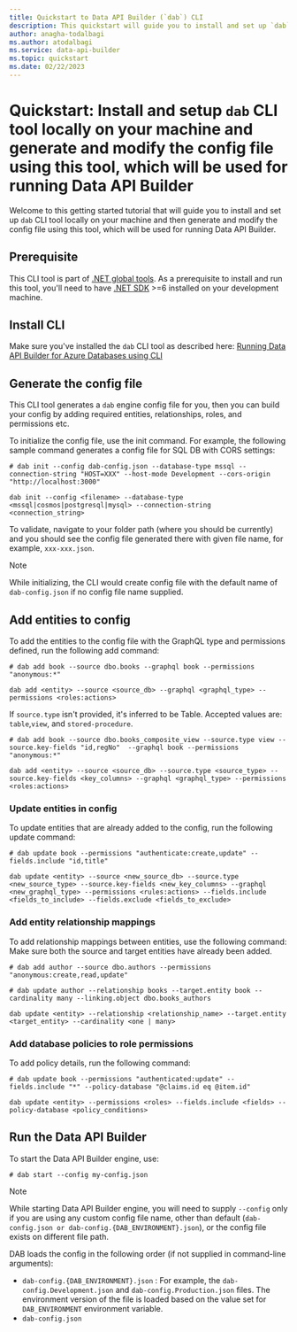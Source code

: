 ```yaml
---
title: Quickstart to Data API Builder (`dab`) CLI
description: This quickstart will guide you to install and set up `dab` CLI tool locally on your machine and generate and modify the config file using this tool, which will be used for running Data API Builder. 
author: anagha-todalbagi
ms.author: atodalbagi
ms.service: data-api-builder
ms.topic: quickstart
ms.date: 02/22/2023
---
```


# Quickstart: Install and setup `dab` CLI tool locally on your machine and generate and modify the config file using this tool, which will be used for running Data API Builder

Welcome to this getting started tutorial that will guide you to install and set up `dab` CLI tool locally on your machine and then generate and modify the config file using this tool, which will be used for running Data API Builder.

## Prerequisite

This CLI tool is part of [.NET global tools](https://www.nuget.org/packages?packagetype=dotnettool). As a prerequisite to install and run this tool, you'll need to have [.NET SDK](https://dotnet.microsoft.com/en-us/download) >=6 installed on your development machine.

## Install CLI

Make sure you've installed the `dab` CLI tool as described here: [Running Data API Builder for Azure Databases using CLI](../running-using-dab-cli.md)

## Generate the config file

This CLI tool generates a `dab` engine config file for you, then you can build your config by adding required entities, relationships, roles, and permissions etc.

To initialize the config file, use the init command. For example, the following sample command generates a config file for SQL DB with CORS settings:

```dotnetcli
# dab init --config dab-config.json --database-type mssql --connection-string "HOST=XXX" --host-mode Development --cors-origin "http://localhost:3000"

dab init --config <filename> --database-type <mssql|cosmos|postgresql|mysql> --connection-string <connection_string>
```

To validate, navigate to your folder path (where you should be currently) and you should see the config file generated there with given file name, for example, `xxx-xxx.json`.

> [!NOTE]
> While initializing, the CLI would create config file with the default name of `dab-config.json` if no config file name supplied.

## Add entities to config

To add the entities to the config file with the GraphQL type and permissions defined, run the following add command:
```dotnetcli
# dab add book --source dbo.books --graphql book --permissions "anonymous:*"

dab add <entity> --source <source_db> --graphql <graphql_type> --permissions <roles:actions>
```

If `source.type` isn't provided, it's inferred to be Table. Accepted values are: `table`,`view`, and `stored-procedure`.
```dotnetcli
# dab add book --source dbo.books_composite_view --source.type view --source.key-fields "id,regNo"  --graphql book --permissions "anonymous:*"

dab add <entity> --source <source_db> --source.type <source_type> --source.key-fields <key_columns> --graphql <graphql_type> --permissions <roles:actions>
```

### Update entities in config

To update entities that are already added to the config, run the following update command:

```dotnetcli
# dab update book --permissions "authenticate:create,update" --fields.include "id,title"

dab update <entity> --source <new_source_db> --source.type <new_source_type> --source.key-fields <new_key_columns> --graphql <new_graphql_type> --permissions <rules:actions> --fields.include <fields_to_include> --fields.exclude <fields_to_exclude>
```

### Add entity relationship mappings

To add relationship mappings between entities, use the following command:
Make sure both the source and target entities have already been added.

```dotnetcli
# dab add author --source dbo.authors --permissions "anonymous:create,read,update"
```

```dotnetcli
# dab update author --relationship books --target.entity book --cardinality many --linking.object dbo.books_authors

dab update <entity> --relationship <relationship_name> --target.entity <target_entity> --cardinality <one | many>
```

### Add database policies to role permissions

To add policy details, run the following command:

```dotnetcli
# dab update book --permissions "authenticated:update" --fields.include "*" --policy-database "@claims.id eq @item.id"

dab update <entity> --permissions <roles> --fields.include <fields> --policy-database <policy_conditions>
```

## Run the Data API Builder

To start the Data API Builder engine, use:

```dotnetcli
# dab start --config my-config.json
```

> [!NOTE]
> While starting Data API Builder engine, you will need to supply `--config` only if you are using any custom config file name, other than default (`dab-config.json or dab-config.{DAB_ENVIRONMENT}.json`), or the config file exists on different file path.
>
> DAB loads the config in the following order (if not supplied in command-line arguments):
> - `dab-config.{DAB_ENVIRONMENT}.json` : For example, the `dab-config.Development.json` and `dab-config.Production.json` files. The environment version of the file is loaded based on the value set for `DAB_ENVIRONMENT` environment variable.
> - `dab-config.json`
